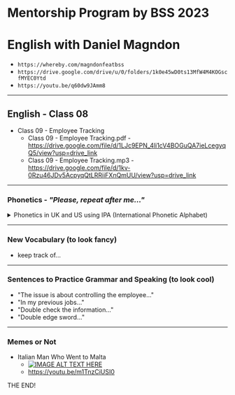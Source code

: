 # Mentorship Program by BSS 2023
# English with Daniel Magndon

- ``` https://whereby.com/magndonfeatbss ``` 
- ``` https://drive.google.com/drive/u/0/folders/1k0e45wD0ts13MfW4M4KOGscfMYEC0Ytd ```
- ``` https://youtu.be/q60dw9JAmm8 ```

___

## English - Class 08

- Class 09 - Employee Tracking
  - Class 09 - Employee Tracking.pdf - https://drive.google.com/file/d/1LJc9EPN_4li1cV4BOGuQA7ieLcegyqQ5/view?usp=drive_link
  - Class 09 - Employee Tracking.mp3 - https://drive.google.com/file/d/1kv-0Rzu46JDv5AcpyqQtLRRiiFXnQmUU/view?usp=drive_link
  
___

### Phonetics - _"Please, repeat after me..."_

<p>
<details>
<summary>Phonetics in UK and US using IPA (International Phonetic Alphabet)</summary>

&nbsp;
  - update             - US  /ʌpˈdeɪt/ UK  /ʌpˈdeɪt/
  - reimburse          - US  /ˌriː.ɪmˈbɝːs/ UK  /ˌriː.ɪmˈbɜːs/
  - fare               - US  /fer/ UK  /feər/
  - spy [on SB]        - US  /spaɪ/ UK  /spaɪ/
  - strict             - US  /strɪkt/ UK  /strɪkt/ 

</details>
</p>


___

### New Vocabulary (to look fancy) 

- keep track of...


___

### Sentences to Practice Grammar and Speaking (to look cool)

- "The issue is about controlling the employee..." 
- "In my previous jobs..."
- "Double check the information..."
- "Double edge sword..."


___

### Memes or Not

- Italian Man Who Went to Malta
  - [![IMAGE ALT TEXT HERE](http://img.youtube.com/vi/m1TnzCiUSI0/0.jpg)](http://www.youtube.com/watch?v=m1TnzCiUSI0)
  - https://youtu.be/m1TnzCiUSI0


THE END! 

